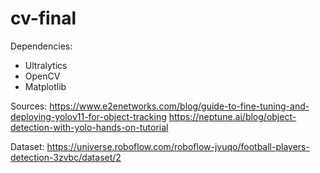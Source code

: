 # cv-final

Dependencies:
- Ultralytics
- OpenCV
- Matplotlib

Sources:
https://www.e2enetworks.com/blog/guide-to-fine-tuning-and-deploying-yolov11-for-object-tracking
https://neptune.ai/blog/object-detection-with-yolo-hands-on-tutorial

Dataset:
https://universe.roboflow.com/roboflow-jvuqo/football-players-detection-3zvbc/dataset/2
